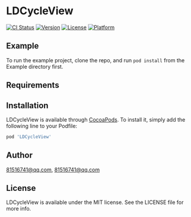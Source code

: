# LDCycleView

[![CI Status](http://img.shields.io/travis/81516741@qq.com/LDCycleView.svg?style=flat)](https://travis-ci.org/81516741@qq.com/LDCycleView)
[![Version](https://img.shields.io/cocoapods/v/LDCycleView.svg?style=flat)](http://cocoapods.org/pods/LDCycleView)
[![License](https://img.shields.io/cocoapods/l/LDCycleView.svg?style=flat)](http://cocoapods.org/pods/LDCycleView)
[![Platform](https://img.shields.io/cocoapods/p/LDCycleView.svg?style=flat)](http://cocoapods.org/pods/LDCycleView)

## Example

To run the example project, clone the repo, and run `pod install` from the Example directory first.

## Requirements

## Installation

LDCycleView is available through [CocoaPods](http://cocoapods.org). To install
it, simply add the following line to your Podfile:

```ruby
pod 'LDCycleView'
```

## Author

81516741@qq.com, 81516741@qq.com

## License

LDCycleView is available under the MIT license. See the LICENSE file for more info.
